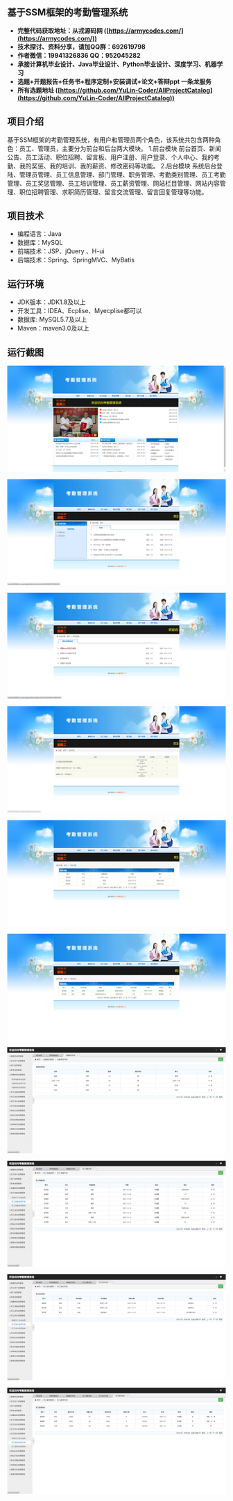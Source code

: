 ## 基于SSM框架的考勤管理系统

- <b>完整代码获取地址：从戎源码网 ([https://armycodes.com/](https://armycodes.com/))</b>
- <b>技术探讨、资料分享，请加QQ群：692619798</b> 
- <b>作者微信：19941326836  QQ：952045282</b> 
- <b>承接计算机毕业设计、Java毕业设计、Python毕业设计、深度学习、机器学习</b>
- <b>选题+开题报告+任务书+程序定制+安装调试+论文+答辩ppt 一条龙服务</b>
- <b>所有选题地址 ([https://github.com/YuLin-Coder/AllProjectCatalog](https://github.com/YuLin-Coder/AllProjectCatalog)) </b>

## 项目介绍
基于SSM框架的考勤管理系统，有用户和管理员两个角色，该系统共包含两种角色：员工、管理员，主要分为前台和后台两大模块。
1.前台模块
前台首页、新闻公告、员工活动、职位招聘、留言板、用户注册、用户登录、个人中心、我的考勤、我的奖惩、我的培训、我的薪资、修改密码等功能。
2.后台模块
系统后台登陆、管理员管理、员工信息管理、部门管理、职务管理、考勤类别管理、员工考勤管理、员工奖惩管理、员工培训管理、员工薪资管理、网站栏目管理、网站内容管理、职位招聘管理、求职简历管理、留言交流管理、留言回复管理等功能。

## 项目技术
- 编程语言：Java
- 数据库：MySQL
- 前端技术：JSP、jQuery 、H-ui
- 后端技术：Spring、SpringMVC、MyBatis

## 运行环境
- JDK版本：JDK1.8及以上
- 开发工具：IDEA、Ecplise、Myecplise都可以
- 数据库: MySQL5.7及以上
- Maven：maven3.0及以上

## 运行截图
![](screenshot/1.png)

![](screenshot/2.png)

![](screenshot/3.png)

![](screenshot/4.png)

![](screenshot/5.png)

![](screenshot/6.png)

![](screenshot/7.png)

![](screenshot/8.png)

![](screenshot/9.png)

![](screenshot/10.png)
